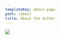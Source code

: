 ```yaml
---
templateKey: about-page
path: /about
title: About the Author
---
```

![ ](/img/img_20220524_192013_254.webp "SOUMYA BANSAL")